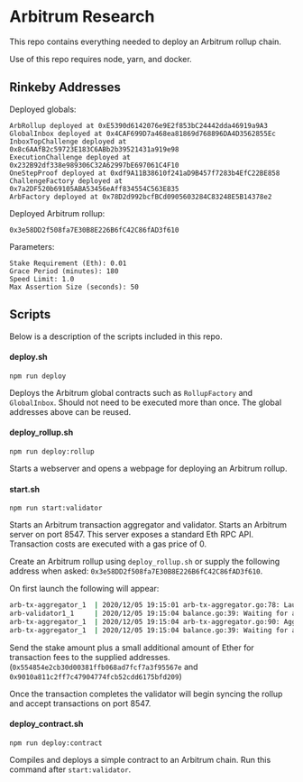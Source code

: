 # Arbitrum Research

This repo contains everything needed to deploy an Arbitrum rollup chain.

Use of this repo requires node, yarn, and docker.

## Rinkeby Addresses

Deployed globals:

```
ArbRollup deployed at 0xE5390d6142076e9E2f853bC24442dda46919a9A3
GlobalInbox deployed at 0x4CAF699D7a468ea81869d768896DA4D3562855Ec
InboxTopChallenge deployed at 0x8c6AAfB2c59723E183C6ABb2b39521431a919e98
ExecutionChallenge deployed at 0x232B92df338e989306C32A62997bE697061C4F10
OneStepProof deployed at 0xdf9A11B38610f241aD9B457f7283b4EfC22BE858
ChallengeFactory deployed at 0x7a2DF520b69105ABA53456eAff834554C563E835
ArbFactory deployed at 0x78D2d992bcfBCd0905603284C83248E5B14378e2
```

Deployed Arbitrum rollup:

```
0x3e58DD2f508fa7E30B8E226B6fC42C86fAD3f610
```

Parameters:

```
Stake Requirement (Eth): 0.01
Grace Period (minutes): 180
Speed Limit: 1.0
Max Assertion Size (seconds): 50
```

## Scripts

Below is a description of the scripts included in this repo.

#### deploy.sh

`npm run deploy`

Deploys the Arbitrum global contracts such as `RollupFactory` and `GlobalInbox`. Should not need to be executed more than once. The global addresses above can be reused.

#### deploy_rollup.sh

`npm run deploy:rollup`

Starts a webserver and opens a webpage for deploying an Arbitrum rollup.

#### start.sh

`npm run start:validator`

Starts an Arbitrum transaction aggregator and validator. Starts an Arbitrum server on port 8547. This server exposes a standard Eth RPC API. Transaction costs are executed with a gas price of 0.

Create an Arbitrum rollup using `deploy_rollup.sh` or supply the following address when asked: `0x3e58DD2f508fa7E30B8E226B6fC42C86fAD3f610`.

On first launch the following will appear:

```sh
arb-tx-aggregator_1  | 2020/12/05 19:15:01 arb-tx-aggregator.go:78: Launching aggregator for chain 0x4e20ec7b9b90790e527ce404efd8876ff6f0dcf6 with chain id 148914954099958
arb-validator1_1     | 2020/12/05 19:15:04 balance.go:39: Waiting for account 0x554854e2cb30d00381ffb068ad7fcf7a3f95567e to receive ETH
arb-tx-aggregator_1  | 2020/12/05 19:15:04 arb-tx-aggregator.go:90: Aggregator submitting batches from address [144 16 168 17 194 255 124 71 144 71 116 252 181 44 221 97 117 191 210 9]
arb-tx-aggregator_1  | 2020/12/05 19:15:04 balance.go:39: Waiting for account 0x9010a811c2ff7c47904774fcb52cdd6175bfd209 to receive ETH
```

Send the stake amount plus a small additional amount of Ether for transaction fees to the supplied addresses. (`0x554854e2cb30d00381ffb068ad7fcf7a3f95567e` and `0x9010a811c2ff7c47904774fcb52cdd6175bfd209`)

Once the transaction completes the validator will begin syncing the rollup and accept transactions on port 8547.

#### deploy_contract.sh

`npm run deploy:contract`

Compiles and deploys a simple contract to an Arbitrum chain. Run this command after `start:validator`.
